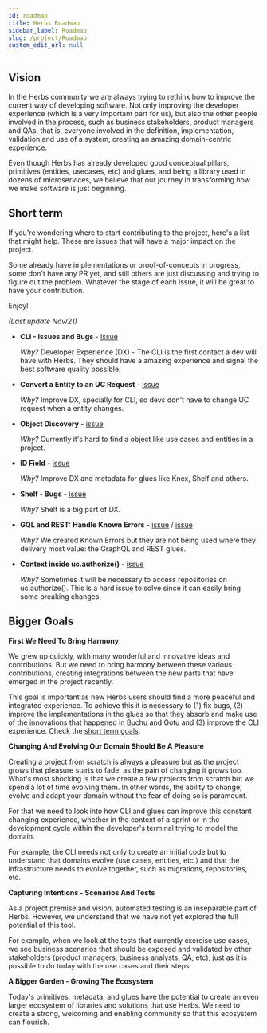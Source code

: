 ```yaml
---
id: roadmap
title: Herbs Roadmap
sidebar_label: Roadmap
slug: /project/Roadmap
custom_edit_url: null
---
```


## Vision

In the Herbs community we are always trying to rethink how to improve the current way of developing software. Not only improving the developer experience (which is a very important part for us), but also the other people involved in the process, such as business stakeholders, product managers and QAs, that is, everyone involved in the definition, implementation, validation and use of a system, creating an amazing domain-centric experience. 

Even though Herbs has already developed good conceptual pillars, primitives (entities, usecases, etc) and glues, and being a library used in dozens of microservices, we believe that our journey in transforming how we make software is just beginning.

## Short term

If you're wondering where to start contributing to the project, here's a list that might help. These are issues that will have a major impact on the project.

Some already have implementations or proof-of-concepts in progress, some don't have any PR yet, and still others are just discussing and trying to figure out the problem. Whatever the stage of each issue, it will be great to have your contribution.

Enjoy!

*(Last update Nov/21)*

- **CLI - Issues and Bugs** - [issue](https://github.com/herbsjs/herbs-cli/issues?q=is%3Aissue+is%3Aopen+label%3Abug)

    *Why?* Developer Experience (DX) - The CLI is the first contact a dev will have with Herbs. They should have a amazing experience and signal the best software quality possible.

- **Convert a Entity to an UC Request** - [issue](https://github.com/herbsjs/buchu/issues/53)

    *Why?* Improve DX, specially for CLI, so devs don't have to change UC request when a entity changes. 

- **Object Discovery** - [issue](https://github.com/herbsjs/herbs/issues/11)

    *Why?* Currently it's hard to find a object like use cases and entities in a project. 

- **ID Field** - [issue](https://github.com/herbsjs/gotu/issues/46)

    *Why?* Improve DX and metadata for glues like Knex, Shelf and others.

- **Shelf - Bugs** - [issue](https://github.com/herbsjs/herbsshelf/issues?q=is%3Aissue+is%3Aopen+label%3Abug)

    *Why?* Shelf is a big part of DX. 

- **GQL and REST: Handle Known Errors** - [issue](https://github.com/herbsjs/herbs2gql/issues/27) / [issue](https://github.com/herbsjs/herbs2rest/issues/17)

    *Why?* We created Known Errors but they are not being used where they delivery most value: the GraphQL and REST glues.

- **Context inside uc.authorize()** - [issue](https://github.com/herbsjs/buchu/issues/44)

    *Why?* Sometimes it will be necessary to access repositories on uc.authorize(). This is a hard issue to solve since it can easily  bring some breaking changes.

## Bigger Goals

**First We Need To Bring Harmony**

We grew up quickly, with many wonderful and innovative ideas and contributions. But we need to bring harmony between these various contributions, creating integrations between the new parts that have emerged in the project recently.

This goal is important as new Herbs users should find a more peaceful and integrated experience. To achieve this it is necessary to (1) fix bugs, (2) improve the implementations in the glues so that they absorb and make use of the innovations that happened in Buchu and Gotu and (3) improve the CLI experience. Check the [short term goals](#short-term).

**Changing And Evolving Our Domain Should Be A Pleasure**

Creating a project from scratch is always a pleasure but as the project grows that pleasure starts to fade, as the pain of changing it grows too. What's most shocking is that we create a few projects from scratch but we spend a lot of time evolving them. In other words, the ability to change, evolve and adapt your domain without the fear of doing so is paramount.

For that we need to look into how CLI and glues can improve this constant changing experience, whether in the context of a sprint or in the development cycle within the developer's terminal trying to model the domain.

For example, the CLI needs not only to create an initial code but to understand that domains evolve (use cases, entities, etc.) and that the infrastructure needs to evolve together, such as migrations, repositories, etc.

**Capturing Intentions - Scenarios And Tests**

As a project premise and vision, automated testing is an inseparable part of Herbs. However, we understand that we have not yet explored the full potential of this tool.

For example, when we look at the tests that currently exercise use cases, we see business scenarios that should be exposed and validated by other stakeholders (product managers, business analysts, QA, etc), just as it is possible to do today with the use cases and their steps.

**A Bigger Garden - Growing The Ecosystem**

Today's primitives, metadata, and glues have the potential to create an even larger ecosystem of libraries and solutions that use Herbs. We need to create a strong, welcoming and enabling community so that this ecosystem can flourish.